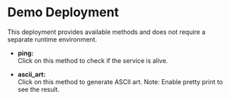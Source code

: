 # Demo Deployment

This deployment provides available methods and does not require a separate runtime environment.

- **ping:**  
  Click on this method to check if the service is alive.

- **ascii_art:**  
  Click on this method to generate ASCII art. Note: Enable pretty print to see the result.
